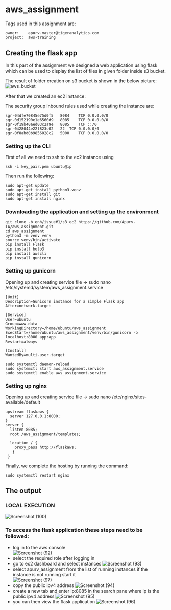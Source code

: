 # aws_assignment
Tags used in this assignment are:
```
owner:    apurv.master@tigeranalytics.com
project:  aws-training
```
## Creating the flask app

In this part of the assignment we designed a web application using flask which can be used to display the list of files in given folder inside s3 bucket.

The result of folder creation on s3 bucket is shown in the below picture:
![aws_bucket](https://user-images.githubusercontent.com/93191532/163518830-ef7f2fe6-63cd-445b-bc08-86b4661d6b59.png)

After that we created an ec2 instance:

The security group inbound rules used while creating the instance are:
```
sgr-04dfe70845e75d0f5	8084	TCP	0.0.0.0/0
sgr-0d152190e1e6560d9	8085	TCP	0.0.0.0/0
sgr-0f19b40aed03c2a9e	8085	TCP	::/0
sgr-0428044e22f823c02	22	TCP	0.0.0.0/0
sgr-0f8abd0b9856028c2	5000	TCP	0.0.0.0/0
```

### Setting up the CLI
First of all we need to ssh to the ec2 instance using
```
ssh -i key_pair.pem ubuntu@ip
```
Then run the following:
```
sudo apt-get update
sudo apt-get install python3-venv
sudo apt-get install git
sudo apt-get install nginx
```

### Downloading the application and setting up the environment
```
git clone -b enh/issue#1/s3_ec2 https://github.com/Apurv-TA/aws_assignment.git
cd aws_assignment
python3 -m venv venv
source venv/bin/activate
pip install Flask
pip install boto3
pip install awscli
pip install gunicorn
```

### Setting up gunicorn
Opening up and creating service file -> sudo nano /etc/systemd/system/aws_assignment.service

```
[Unit]
Description=Gunicorn instance for a simple Flask app
After=network.target

[Service]
User=ubuntu
Group=www-data
WorkingDirectory=/home/ubuntu/aws_assignment
ExecStart=/home/ubuntu/aws_assignment/venv/bin/gunicorn -b localhost:8000 app:app
Restart=always

[Install]
WantedBy=multi-user.target
```

```
sudo systemctl daemon-reload
sudo systemctl start aws_assignment.service
sudo systemctl enable aws_assignment.service
```

### Setting up nginx
Opening up and creating service file -> sudo nano /etc/nginx/sites-available/default

```
upstream flaskaws {
  server 127.0.0.1:8000;
}
server {
  listen 8085;
  root /aws_assignment/templates;
  
  location / {
    proxy_pass http://flaskaws;
   }
 }
```
Finally, we complete the hosting by running the command:
```
sudo systemctl restart nginx
```


## The output
### LOCAL EXECUTION
![Screenshot (100)](https://user-images.githubusercontent.com/93191532/164775079-32d5de6c-f3a2-4482-adfb-e3fa01760d35.png)

### To access the flask application these steps need to be followed:
- log in to the aws console<br>
  ![Screenshot (92)](https://user-images.githubusercontent.com/93191532/164647861-83fbf7af-83c1-438c-85de-d89d8359faa8.png)
- select the required role after logging in
- go to ec2 dashboard and select instances
  ![Screenshot (93)](https://user-images.githubusercontent.com/93191532/164645112-4989ca2b-48e7-4981-9dbf-d6cbf8cc8740.png)
- select apurv_assignment from the list of running instances if the instance is not running start it<br>
  ![Screenshot (97)](https://user-images.githubusercontent.com/93191532/164648256-96818893-0f23-4c09-b039-18b4e830893d.png)
- copy the public ipv4 address
  ![Screenshot (94)](https://user-images.githubusercontent.com/93191532/164648763-dc50fd27-b210-4adf-a04e-dee7de24f640.png)
- create a new tab and enter ip:8085 in the search pane where ip is the public ipv4 address
  ![Screenshot (95)](https://user-images.githubusercontent.com/93191532/164648572-52cf4fbb-dec1-44cb-a609-23fd6cca7b40.png)
- you can then view the flask application
  ![Screenshot (96)](https://user-images.githubusercontent.com/93191532/164648494-8a20cd0e-5b7d-4cc5-9a37-a9a0e3ef9fec.png)
